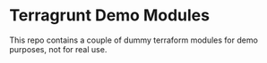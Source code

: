# Terragrunt Demo Modules

This repo contains a couple of dummy terraform modules for demo purposes, not for real use.